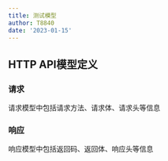 ```yaml
---
title: 测试模型
author: T8840
date: '2023-01-15'
---
```


## HTTP API模型定义
### 请求
请求模型中包括请求方法、请求体、请求头等信息

### 响应
响应模型中包括返回码、返回体、响应头等信息

